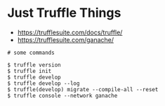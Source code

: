 # Just Truffle Things

* https://trufflesuite.com/docs/truffle/
* https://trufflesuite.com/ganache/


```
# some commands

$ truffle version
$ truffle init
$ truffle develop
$ truffle develop --log
$ truffle(develop) migrate --compile-all --reset
$ truffle console --network ganache
```


